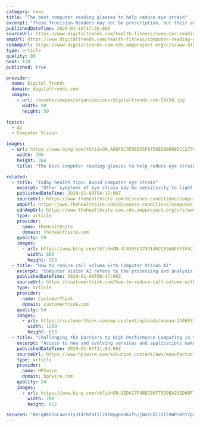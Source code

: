 ```yaml
---
category: news
title: "The best computer reading glasses to help reduce eye strain"
excerpt: "These Truvision Readers may not be prescription, but their anti-reflective coating and blue-tinted lenses will help you filter out blue light and avoid computer vision syndrome without having to go to an eye doctor. If you are already suffering from Presbyopia, these computer reading glasses can also assist with blurred vision caused by too ..."
publishedDateTime: 2020-01-10T17:56:00Z
sourceUrl: https://www.digitaltrends.com/health-fitness/computer-reading-glasses/
ampUrl: https://www.digitaltrends.com/health-fitness/computer-reading-glasses/?amp
cdnAmpUrl: https://www-digitaltrends-com.cdn.ampproject.org/c/s/www.digitaltrends.com/health-fitness/computer-reading-glasses/?amp
type: article
quality: 89
heat: 120
published: true

provider:
  name: Digital Trends
  domain: digitaltrends.com
  images:
    - url: /assets/images/organizations/digitaltrends.com-50x50.jpg
      width: 50
      height: 50

topics:
  - AI
  - Computer Vision

images:
  - url: https://www.bing.com/th?id=ON.A88F9C3F0E035F8756E6B0899DCC2750
    width: 700
    height: 366
    title: "The best computer reading glasses to help reduce eye strain"

related:
  - title: "Today health tips: Avoid computer eye strain"
    excerpt: "Other symptoms of eye strain may be sensitivity to light and double vision. This is precisely why our health tips today are about taking care of your eyes if you spend too much time in front of a computer. When the displayed text is too small, it strains ..."
    publishedDateTime: 2020-01-08T04:17:00Z
    sourceUrl: https://www.thehealthsite.com/diseases-conditions/computer-vision-syndrome/today-health-tips-avoid-computer-eye-strain-720967/
    ampUrl: https://www.thehealthsite.com/diseases-conditions/computer-vision-syndrome/today-health-tips-avoid-computer-eye-strain-720967/amp/
    cdnAmpUrl: https://www-thehealthsite-com.cdn.ampproject.org/c/s/www.thehealthsite.com/diseases-conditions/computer-vision-syndrome/today-health-tips-avoid-computer-eye-strain-720967/amp/
    type: article
    provider:
      name: TheHealthSite
      domain: thehealthsite.com
    quality: 59
    images:
      - url: https://www.bing.com/th?id=ON.4C4585E325D1402C89A8E531F4C7AE08
        width: 655
        height: 353
  - title: "How to reduce call volume with Computer Vision AI"
    excerpt: "Computer Vision AI refers to the processing and analysis of digital images and videos to automatically understand their meaning and context. It recognizes faces and expressions, helps self-driving cars read traffic signs and avoid pedestrians, and allows factory robots to monitor problems on production lines. It’s important to note that there ..."
    publishedDateTime: 2020-01-09T00:47:00Z
    sourceUrl: https://customerthink.com/how-to-reduce-call-volume-with-computer-vision-ai/
    type: article
    provider:
      name: CustomerThink
      domain: customerthink.com
    quality: 54
    images:
      - url: https://customerthink.com/wp-content/uploads/woman-1446557_1280-pixabay-social-technology-1.jpg
        width: 1280
        height: 853
  - title: "Challenging the barriers to High Performance Computing in the Cloud"
    excerpt: "Access to new and evolving services and applications make it easy to evolve and modernize workflows, like incorporating Artificial Intelligence (AI) with HPC ... innovation without constraints by delivering faster results and improved flexibility. AWS gives organizations the power to create HPC clusters on demand, instead of waiting for ..."
    publishedDateTime: 2020-01-07T21:03:00Z
    sourceUrl: https://www.hpcwire.com/solution_content/aws/manufacturing-engineering-aws/challenging-the-barriers-to-high-performance-computing-in-the-cloud/
    type: article
    provider:
      name: HPCwire
      domain: hpcwire.com
    quality: 24
    images:
      - url: https://www.bing.com/th?id=ON.9EDA17F4BEC86F75D9BA261D6BF7E3F3
        width: 700
        height: 612

secured: "BeCqBkdhoC4w+zTyJt4T6taTIl7XINyg6YGKxfn/jNuTcDlJ2llUWP+8SY7pg+F1SPyMtCOqcx47Xzx5a5mmzeC3VKIWOBHFbayF2on8ksxtMorRuQrPw/cCi3YYun/8akXPppoxRvlULhL3llkT/x37gZHWGBqFYnrgBC1MaKHeVxGTjxNWgLzlJmXoPznMDs5T7EsHtVPBTRkxqy+s1vFuQ/ijA8MGmvkePa5zrUAloPCwO1hSjRlBhbZRrA6emWBQAN38L52eooJPtfUbyQ==;GB6pmai0GRkk2r9Zu35URA=="
---
```


